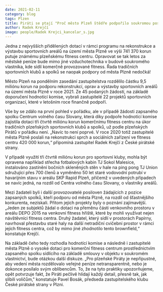 ```yaml
---
date: 2021-02-11
category: blog
tags: Plzen 
title: Piráti se ptají "Proč město Plzeň štědře podpořilo soukromou posilovnu?“ Na pomoc řadě klubů a spolků pak nezbylo!
author: Radek Krejčí
image: people/Radek Krejci_kancelar_s.jpg
---
```


Jedna z nejvyšších přidělených dotací v rámci programu na rekonstrukce a výstavbu sportovních areálů na území města Plzně ve výši 741 370 korun putuje známému plzeňskému fitness centru. Opravovat se tak letos za městské peníze bude mimo jiné vzduchotechnika v budově soukromého vlastníka, kde sídlí komerčně provozované fitness. Řada tradičních sportovních klubů a spolků se naopak podpory od města Plzně nedočká!

Město Plzeň na pondělním zasedání zastupitelstva rozdělilo částku 9,5 miliónu korun na podporu rekonstrukcí, oprav a výstavby sportovních areálů na území města Plzně v roce 2021. Ze 45 podaných žádostí, na základě doporučení hodnotící komise, vybrali zastupitelé 22 projektů sportovních organizací, které v letošním roce finančně podpoří. 

Vše by se zdálo na první pohled v pořádku, ale v případě žádosti zapsaného spolku Centrum volného času Slovany, která díky podpoře hodnotící komise zajistila dotaci tři čtvrtě miliónu korun komerčnímu fitness centru na úkor tradičních plzeňských sportovních klubů a spolků, už podle plzeňských Pirátů v pořádku není. „Navíc to není poprvé. V roce 2020 totiž zastupitelé města Plzně poslali na rekonstrukci sprch a sociálních zařízení ve fitness centru 420 000 korun,“ připomíná zastupitel Radek Krejčí z České pirátské strany.

V případě využití tři čtvrtě miliónu korun pro sportovní kluby, mohla být opravena například střecha fotbalových kabin TJ Sokol Malesice, instalováno zastínění bočních skleněných stěn v hale na ping pong TJ Union sdružující přes 700 členů a vyměněno 50 let staré vodovodní potrubí v havarijním stavu v areálu SKP Rapid Plzeň, přičemž v uvedených případech se navíc jedná, na rozdíl od Centra volného času Slovany, o vlastníky areálů.

Mezi žadateli byli i další provozovatelé posiloven žádajících z pozice zapsaných spolků, kteří podporu od města Plzně, na rozdíl od šťastnějšího konkurenta, nezískali. Přitom jejich projekty byly o poznání zajímavější. „Jeden ze subjektů žádal o dotaci na přeměnu části venkovního prostoru v areálu DEPO 2015 na venkovní fitness hřiště, které by mohli využívat nejen návštěvníci fitness centra. Druhý žadatel, který sídlí v prostorách Papírny, navrhoval přestavbu staré haly na další netradiční cvičební prostor v rámci jejich fitness centra, což by mimo jiné zhodnotilo tento brownfield,“ konstatuje Krejčí.

Na základě čeho tedy rozhodla hodnotící komise a následně i zastupitelé města Plzně o vysoké dotaci pro komerční fitness centrum prostřednictvím zapsaného spolku sídlícího na základě smlouvy v objektu v soukromém vlastnictví, bude otázkou další diskuze. „Pro plzeňské Piráty je nepřípustné, aby vedení města rozdělovalo veřejné peníze netransparentně, nebo je dokonce posílalo svým oblíbencům. To, že na tyto praktiky upozorňujeme, opět potvrzuje fakt, že Piráti pečlivě hlídají každý detail, přesně tak, jak slíbili voličům," konstatuje Pavel Bosák, předseda zastupitelského klubu České pirátské strany v Plzni.

